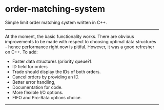 # order-matching-system
Simple limit order matching system written in C++.

---

At the moment, the basic functionality works. There are obvious improvements to be made with respect to choosing optimal data structures - hence performance right now is pitiful. However, it was a good refresher on C++. To add:

 - Faster data structures (priority queue?).
 - ID field for orders
 - Trade should display the IDs of both orders.
 - Cancel orders by providing an ID.
 - Better error handling,
 - Documentation for code.
 - More flexible I/O options.
 - FIFO and Pro-Rata options choice.

---

